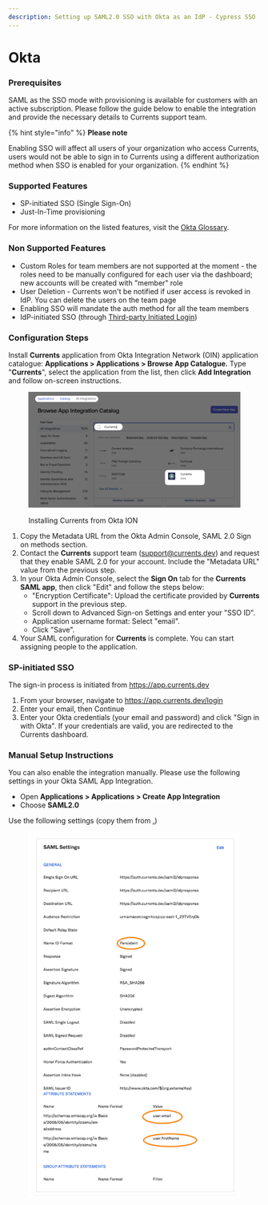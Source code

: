 ```yaml
---
description: Setting up SAML2.0 SSO with Okta as an IdP - Cypress SSO
---
```


# Okta

### Prerequisites

SAML as the SSO mode with provisioning is available for customers with an active subscription. Please follow the guide below to enable the integration and provide the necessary details to Currents support team.

{% hint style="info" %}
**Please note**

Enabling SSO will affect all users of your organization who access Currents, users would not be able to sign in to Currents using a different authorization method when SSO is enabled for your organization.
{% endhint %}

### Supported Features

* SP-initiated SSO (Single Sign-On)
* Just-In-Time provisioning

For more information on the listed features, visit the [Okta Glossary](https://help.okta.com/okta\_help.htm?type=oie\&id=ext\_glossary).

### Non Supported Features

* Custom Roles for team members are not supported at the moment - the roles need to be manually configured for each user via the dashboard; new accounts will be created with "member" role
* User Deletion - Currents won't be notified if user access is revoked in IdP. You can delete the users on the team page
* Enabling SSO will mandate the auth method for all the team members
* IdP-initiated SSO (through [Third-party Initiated Login](https://openid.net/specs/openid-connect-core-1\_0.html#ThirdPartyInitiatedLogin))

### Configuration Steps

Install **Currents** application from Okta Integration Network (OIN) application catalogue: **Applications > Applications > Browse App Catalogue.** Type "**Currents**", select the application from the list, then click **Add Integration** and follow on-screen instructions.&#x20;

<figure><img src="../../.gitbook/assets/currents-2023-05-19-23.56.26@2x.png" alt=""><figcaption><p>Installing Currents from Okta ION</p></figcaption></figure>

1. Copy the Metadata URL from the Okta Admin Console, SAML 2.0 Sign on methods section.
2. Contact the **Currents** support team (support@currents.dev) and request that they enable SAML 2.0 for your account. Include the "Metadata URL" value from the previous step.
3. In your Okta Admin Console, select the **Sign On** tab for the **Currents** **SAML app**, then click "Edit" and follow the steps below:
   * "Encryption Certificate": Upload the certificate provided by **Currents** support in the previous step.
   * Scroll down to Advanced Sign-on Settings and enter your "SSO ID".
   * Application username format: Select "email".
   * Click "Save".
4. Your SAML configuration for **Currents** is complete. You can start assigning people to the application.

### SP-initiated SSO

The sign-in process is initiated from https://app.currents.dev

1. From your browser, navigate to https://app.currents.dev/login
2. Enter your email, then Continue
3. Enter your Okta credentials (your email and password) and click "Sign in with Okta". If your credentials are valid, you are redirected to the Currents dashboard.

### Manual Setup Instructions

You can also enable the integration manually. Please use the following settings in your Okta SAML App Integration.&#x20;

* Open **Applications > Applications > Create App Integration**
* Choose **SAML2.0**&#x20;

Use the following settings (copy them from [.](./ "mention"))

<figure><img src="../../.gitbook/assets/currents-2023-02-18-02.10.46@2x.png" alt=""><figcaption></figcaption></figure>
